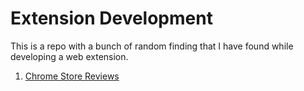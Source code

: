 # Extension Development

This is a repo with a bunch of random finding that I have found while developing a web extension.

1. [Chrome Store Reviews](./chrome-store-reviews.md)

